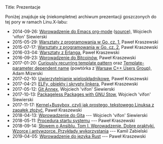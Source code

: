 Title: Prezentacje

Poniżej znajduje się (niekompletne) archiwum prezentacji goszczonych
do tej pory w ramach Linu.X-labu:

- 2014-09-26: [Wprowadzenie do Emacs org-mode][1] ([source][2]), Wojciech 'vifon' Siewierski
- 2015-05-29: [Warsztaty z programowania w Go, cz. 1][3], Paweł Kraszewski
- 2015-07-17: [Warsztaty z programowania w Go, cz. 2][4], Paweł Kraszewski
- 2016-03-04: [Warsztaty z Erlanga][5], Paweł Kraszewski
- 2016-09-23: [Wprowadzenie do Bitcoinów][6], Paweł Kraszewski
- 2017-01-20: [Curiously recurring template pattern][7] oraz [Template-parameter dependent name][8] (powtórka z [Warsaw C++ Users Group](http://cpp.mimuw.edu.pl/)), Adam Mizerski
- 2017-02-10: [Uwierzytelnianie wieloskładnikowe][9], Paweł Kraszewski
- 2017-04-21: [ELFy, obiekty i skrypty linkera][10], Paweł Kraszewski
- 2017-05-12: [Git Annex][11], Wojciech 'vifon' Siewierski
- 2017-10-13: [Packageless Packages with GNU Stow][12], Wojciech 'vifon' Siewierski
- 2017-11-17: [Kernel+Busybox, czyli jak prostego, tekstowego Linuksa z zapałek złożyć][13], Paweł Kraszewski
- 2018-04-13: [Wprowadzenie do Gita][14] --- Wojciech 'vifon' Siewierski
- 2018-05-11: [Procedura startu systemu][15] --- Paweł Kraszewski
- 2018-09-14: [Słowem o Ansiblu. Tom I.  Wprowadzenie. Dobre
praktyki. Wzorce i antywzorce. Przykłady wykorzystania][16] --- Kamil Zabielski
- 2019-04-05: [Wprowadzenie do języka Rust][17] --- Paweł Kraszewski

[1]: {filename}/static/slideshows/org-mode/org-mode.html
[2]: {filename}/static/slideshows/org-mode/org-mode.org
[3]: https://github.com/p-kraszewski/linux-w-bramie/tree/master/2015-05-29-Go
[4]: https://github.com/p-kraszewski/linux-w-bramie/tree/master/2015-07-17-Go
[5]: https://github.com/p-kraszewski/LwB-20160304-Erlang
[6]: {filename}/static/slideshows/BitCoin%20prezentacja.pdf
[7]: {filename}/static/slideshows/crtp.pdf
[8]: {filename}/static/slideshows/template-parameter.pdf
[9]: {filename}/static/slideshows/2FA/index.html
[10]: https://github.com/p-kraszewski/LwB-20170421-linking/blob/master/Prezentacja.pdf
[11]: {filename}/static/slideshows/git-annex/index.html
[12]: {filename}/static/slideshows/stow/index.html
[13]: https://github.com/p-kraszewski/LwB-20171117-Linux-z-zapalek
[14]: {filename}/static/slideshows/git-1/index.html
[15]: https://github.com/p-kraszewski/LinuXLab-20180511-Boot
[16]: https://github.com/lintops/ansible-sample-repository
[17]: https://github.com/LinuX-lab/20180208-Rust
